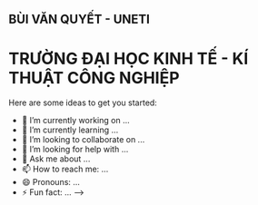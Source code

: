 ## BÙI VĂN QUYẾT - UNETI
# TRƯỜNG ĐẠI HỌC KINH TẾ - KÍ THUẬT CÔNG NGHIỆP

Here are some ideas to get you started:

- 🔭 I’m currently working on ...
- 🌱 I’m currently learning ...
- 👯 I’m looking to collaborate on ...
- 🤔 I’m looking for help with ...
- 💬 Ask me about ...
- 📫 How to reach me: ...
- 😄 Pronouns: ...
- ⚡ Fun fact: ...
-->
